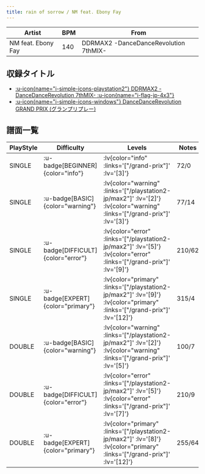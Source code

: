 ```yaml
---
title: rain of sorrow / NM feat. Ebony Fay
---
```


|Artist|BPM|From|
|------|---|----|
|NM feat. Ebony Fay|140|DDRMAX2 -DanceDanceRevolution 7thMIX-|

## 収録タイトル

- [ :u-icon{name="i-simple-icons-playstation2"} DDRMAX2 -DanceDanceRevolution 7thMIX- :u-icon{name="i-flag-jp-4x3"} ](/playstation2-jp/max2)
- [ :u-icon{name="i-simple-icons-windows"} DanceDanceRevolution GRAND PRIX (グランプリプレー)](/grand-prix)

## 譜面一覧

|PlayStyle|Difficulty|Levels|Notes|Movie|
|---------|----------|------|-----|-----|
|SINGLE| :u-badge[BEGINNER]{color="info"} | :lv{color="info" :links='["/grand-prix"]' :lv='[3]'} |72/0||
|SINGLE| :u-badge[BASIC]{color="warning"} | :lv{color="warning" :links='["/playstation2-jp/max2"]' :lv='[2]'}  :lv{color="warning" :links='["/grand-prix"]' :lv='[3]'} |77/14||
|SINGLE| :u-badge[DIFFICULT]{color="error"} | :lv{color="error" :links='["/playstation2-jp/max2"]' :lv='[5]'}  :lv{color="error" :links='["/grand-prix"]' :lv='[9]'} |210/62||
|SINGLE| :u-badge[EXPERT]{color="primary"} | :lv{color="primary" :links='["/playstation2-jp/max2"]' :lv='[9]'}  :lv{color="primary" :links='["/grand-prix"]' :lv='[12]'} |315/4||
|DOUBLE| :u-badge[BASIC]{color="warning"} | :lv{color="warning" :links='["/playstation2-jp/max2"]' :lv='[2]'}  :lv{color="warning" :links='["/grand-prix"]' :lv='[5]'} |100/7||
|DOUBLE| :u-badge[DIFFICULT]{color="error"} | :lv{color="error" :links='["/playstation2-jp/max2"]' :lv='[5]'}  :lv{color="error" :links='["/grand-prix"]' :lv='[7]'} |210/9||
|DOUBLE| :u-badge[EXPERT]{color="primary"} | :lv{color="primary" :links='["/playstation2-jp/max2"]' :lv='[8]'}  :lv{color="primary" :links='["/grand-prix"]' :lv='[12]'} |255/64||
